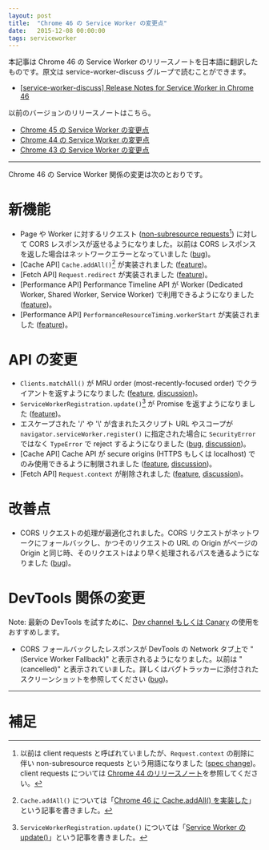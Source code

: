 ```yaml
---
layout: post
title:  "Chrome 46 の Service Worker の変更点"
date:   2015-12-08 00:00:00
tags: serviceworker
---
```


本記事は Chrome 46 の Service Worker のリリースノートを日本語に翻訳したものです。原文は service-worker-discuss グループで読むことができます。

- [[service-worker-discuss] Release Notes for Service Worker in Chrome 46](https://groups.google.com/a/chromium.org/forum/#!topic/service-worker-discuss/bDt9xrONWwE)

以前のバージョンのリリースノートはこちら。

- [Chrome 45 の Service Worker の変更点](/2015/08/07/service-worker-release-notes-m45/)
- [Chrome 44 の Service Worker の変更点](/2015/07/21/service-worker-release-notes-m44/)
- [Chrome 43 の Service Worker の変更点](/2015/07/08/service-worker-release-notes-m43/)

---

Chrome 46 の Service Worker 関係の変更は次のとおりです。

# 新機能

- Page や Worker に対するリクエスト ([non-subresource requests](https://fetch.spec.whatwg.org/#non-subresource-request)[^client-requests]) に対して CORS レスポンスが返せるようになりました。以前は CORS レスポンスを返した場合はネットワークエラーとなっていました ([bug](https://code.google.com/p/chromium/issues/detail?id=516972))。
- [Cache API] `Cache.addAll()`[^cache-addall] が実装されました ([feature](https://www.chromestatus.com/feature/4922023562182656))。
- [Fetch API] `Request.redirect` が実装されました ([feature](https://www.chromestatus.com/feature/4614142321229824))。
- [Performance API] Performance Timeline API が Worker (Dedicated Worker, Shared Worker, Service Worker) で利用できるようになりました ([feature](https://www.chromestatus.com/feature/6337483654561792))。
- [Performance API] `PerformanceResourceTiming.workerStart` が実装されました ([feature](https://www.chromestatus.com/feature/5767679470206976))。

# API の変更

- `Clients.matchAll()` が MRU order (most-recently-focused order) でクライアントを返すようになりました ([feature](https://www.chromestatus.com/feature/4716607557337088), [discussion](https://github.com/slightlyoff/ServiceWorker/issues/499))。
- `ServiceWorkerRegistration.update()`[^registration-update] が Promise を返すようになりました ([feature](https://www.chromestatus.com/feature/5631681746698240))。
- エスケープされた '/' や '\\' が含まれたスクリプト URL やスコープが `navigator.serviceWorker.register()` に指定された場合に `SecurityError` ではなく `TypeError` で reject するようになりました ([bug](https://code.google.com/p/chromium/issues/detail?id=513622), [discussion](https://github.com/slightlyoff/ServiceWorker/issues/630))。
- [Cache API] Cache API が secure origins (HTTPS もしくは localhost) でのみ使用できるように制限されました ([feature](https://www.chromestatus.com/feature/5740842165731328), [discussion](https://github.com/slightlyoff/ServiceWorker/issues/709))。
- [Fetch API] `Request.context` が削除されました ([feature](https://www.chromestatus.com/feature/5534702526005248), [discussion](https://github.com/whatwg/fetch/issues/93))。

# 改善点

- CORS リクエストの処理が最適化されました。CORS リクエストがネットワークにフォールバックし、かつそのリクエストの URL の Origin がページの Origin と同じ時、そのリクエストはより早く処理されるパスを通るようになりました ([bug](https://code.google.com/p/chromium/issues/detail?id=512764))。

# DevTools 関係の変更

Note: 最新の DevTools を試すために、[Dev channel もしくは Canary](https://www.chromium.org/getting-involved/dev-channel) の使用をおすすめします。

- CORS フォールバックしたレスポンスが DevTools の Network タブ上で "(Service Worker Fallback)" と表示されるようになりました。以前は "(cancelled)" と表示されていました。詳しくはバグトラッカーに添付されたスクリーンショットを参照してください ([bug](https://code.google.com/p/chromium/issues/detail?id=511054))。

---

# 補足

[^client-requests]: 以前は client requests と呼ばれていましたが、`Request.context` の削除に伴い non-subresource requests という用語になりました ([spec change](https://github.com/whatwg/fetch/commit/d2208faa939998cf56bb08a724cd8d4590afea47?diff=split))。client requests については [Chrome 44 のリリースノート](/2015/07/21/service-worker-release-notes-m44/#fn:client-request)を参照してください。
[^cache-addall]: `Cache.addAll()` については「[Chrome 46 に Cache.addAll() を実装した](/2015/09/02/cache-storage-addall/)」という記事を書きました。
[^registration-update]: `ServiceWorkerRegistration.update()` については「[Service Worker の update()](/2015/06/22/service-worker-update/)」という記事を書きました。
